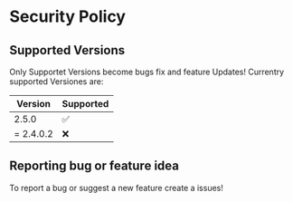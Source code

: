 # Security Policy

## Supported Versions

Only Supportet Versions become bugs fix and feature Updates!
Currentry supported Versiones are:

| Version | Supported          |
| ------- | ------------------ |
| 2.5.0   | :white_check_mark: |
|= 2.4.0.2| :x:                |

## Reporting bug or feature idea

To report a bug or suggest a new feature create a issues!
